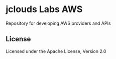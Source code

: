 jclouds Labs AWS
======================

Repository for developing AWS providers and APIs

License
-------

Licensed under the Apache License, Version 2.0
